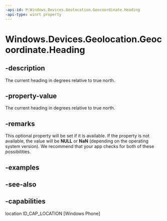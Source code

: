 ```yaml
---
-api-id: P:Windows.Devices.Geolocation.Geocoordinate.Heading
-api-type: winrt property
---
```


<!-- Property syntax
public Windows.Foundation.IReference<double> Heading { get; }
-->

# Windows.Devices.Geolocation.Geocoordinate.Heading

## -description
The current heading in degrees relative to true north.

## -property-value
The current heading in degrees relative to true north.

## -remarks
This optional property will be set if it is available. If the property is not available, the value will be **NULL** or **NaN** (depending on the operating system version). We recommend that your app checks for both of these possibilities.

## -examples

## -see-also


## -capabilities
location
ID_CAP_LOCATION [Windows Phone]

